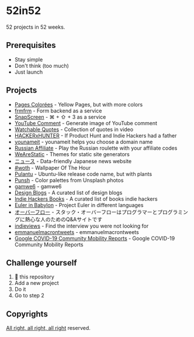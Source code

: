 # 52in52

52 projects in 52 weeks.

## Prerequisites

- Stay simple
- Don't think (too much)
- Just launch

## Projects

- [Pages Colorées](http://pagescolorees.info) - Yellow Pages, but with more colors
- [frmfrm](https://frmfrm.cc) - Form backend as a service
- [SnapScreen](https://snapscreen.me) - &#8984; + &#x21E7; + 3 as a service
- [YouTube Comment](https://snapscreen.me/youtube) - Generate image of YouTube comment
- [Watchable Quotes](https://gamwe6.github.io/watchable-quotes/) - Collection of quotes in video
- [HACKERxHUNTER](https://hackerxhunter.surge.sh) - If Product Hunt and Indie Hackers had a father
- [younameit](https://younameit.cc) - younameit helps you choose a domain name
- [Russian Affiliate](https://gamwe6.github.io/russian-affiliate/) - Play the Russian roulette with your affiliate codes
- [WeAreStatic](https://wearestatic.surge.sh/) - Themes for static site generators
- [ニュース](https://gamwe6.github.io/nyuusu) - Data-friendly Japanese news website
- [#woth](https://twitter.com/gamwe6) - Wallpaper Of The Hour
- [Pulantu](https://github.com/gamwe6/pulantu) - Ubuntu-like release code name, but with plants
- [Punsh](https://punsh.gamwe6.com) - Color palettes from Unsplash photos
- [gamwe6](https://www.gamwe6.com) - gamwe6
- [Design Blogs](https://github.com/gamwe6/design-blogs) - A curated list of design blogs
- [Indie Hackers Books](https://indiehackersbooks.com) - A curated list of books indie hackers
- [Euler in Babylon](https://eulerinbabylon.onrender.com/) - Project Euler in different languages
- [オーバーフロー](https://gamwe6.github.io/obafuro/) - スタック・オーバーフローはプログラマーとプログラミングに熱心な人のためのQ&Aサイトです
- [indieviews](https://github.com/gamwe6/indieviews) - Find the interview you were not looking for
- [emmanuelmacrontweets](https://github.com/gamwe6/emmanuelmacrontweets) - emmanuelmacrontweets
- [Google COVID-19 Community Mobility Reports](https://github.com/gamwe6/covid-19-community-mobility-reports) - Google COVID-19 Community Mobility Reports

## Challenge yourself

1. 🍴 this repository
2. Add a new project
3. Do it
4. Go to step 2

## Copyrights

[All right, all right, all right](https://youtu.be/rbOI7wt-CxE) reserved.
